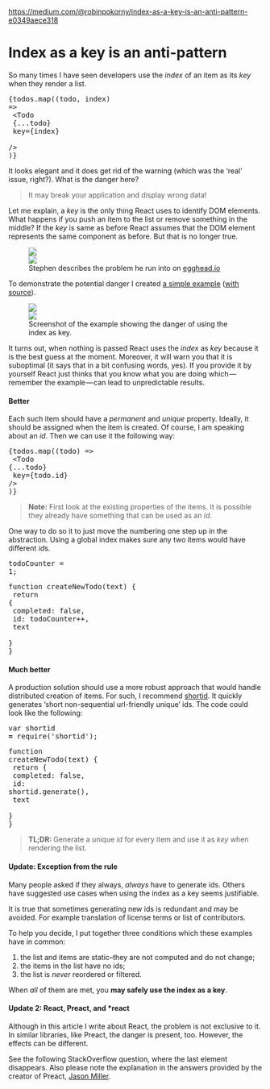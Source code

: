 <a href="https://medium.com/@robinpokorny/index-as-a-key-is-an-anti-pattern-e0349aece318">https://medium.com/@robinpokorny/index-as-a-key-is-an-anti-pattern-e0349aece318</a><div id="articleHeader"><h1>Index as a key is an anti-pattern</h1></div><p id="fe8e">So many times I have seen developers use the <em>index</em> of an item as its <em>key</em> when they render a list.</p><pre id="ebfa">{todos.map((todo, index) =&gt;<br />  &lt;Todo<br />    {...todo}<br />    key={index}<br />  /&gt;<br />)}</pre><p id="a668">It looks elegant and it does get rid of the warning (which was the ‘real’ issue, right?). What is the danger here?</p><blockquote id="4289">It may break your application and display wrong data!</blockquote><p id="0eb6">Let me explain, a <em>key</em> is the only thing React uses to identify DOM elements. What happens if you push an item to the list or remove something in the middle? If the <em>key</em> is same as before React assumes that the DOM element represents the same component as before. But that is no longer true.</p><figure id="c6d2"><div><div><img src="https://cdn-images-1.medium.com/freeze/max/105/1*9N62zUlyJcQet8kr7e_FVg.png?q=20" /><div class="readableLargeImageContainer"><img src="https://cdn-images-1.medium.com/max/2000/1*9N62zUlyJcQet8kr7e_FVg.png" /></div><figcaption>Stephen describes the problem he run into on <a href="https://egghead.io/forums/lesson-discussion/topics/break-up-components-into-smaller-pieces-using-functional-components#post-6310" target="_blank">egghead.io</a></figcaption></figure></section><section><div><div><p id="e237">To demonstrate the potential danger I created <a href="http://output.jsbin.com/wohima" target="_blank">a simple example</a> (<a href="http://jsbin.com/wohima/edit?js,output" target="_blank">with source</a>).</p><figure id="b9d3"><div><div><img src="https://cdn-images-1.medium.com/freeze/max/105/1*GFYGPdDFLYcLFzx-E-GEcw.jpeg?q=20" /><div class="readableLargeImageContainer"><img src="https://cdn-images-1.medium.com/max/2000/1*GFYGPdDFLYcLFzx-E-GEcw.jpeg" /></div><figcaption>Screenshot of the example showing the danger of using the index as key.</figcaption></figure><p id="1917">It turns out, when nothing is passed React uses the <em>index </em>as <em>key</em> because it is the best guess at the moment. Moreover, it will warn you that it is suboptimal (it says that in a bit confusing words, yes). If you provide it by yourself React just thinks that you know what you are doing which — remember the example — can lead to unpredictable results.</p><h4 id="0c01">Better</h4><p id="b33d">Each such item should have a <em>permanent</em> and <em>unique</em> property. Ideally, it should be assigned when the item is created. Of course, I am speaking about an <em>id</em>. Then we can use it the following way:</p><pre id="c722">{todos.map((todo) =&gt;<br />  &lt;Todo {...todo}<br />    key={todo.id} /&gt;<br />)}</pre><blockquote id="82b2"><strong>Note:</strong> First look at the existing properties of the items. It is possible they already have something that can be used as an <em>id</em>.</blockquote><p id="99a0">One way to do so it to just move the numbering one step up in the abstraction. Using a global index makes sure any two items would have different <em>id</em>s.</p><pre id="119a">todoCounter = 1;</pre><pre id="0f76">function createNewTodo(text) {<br />  return {<br />    completed: false,<br />    id: todoCounter++,<br />    text<br />  }<br />}</pre><h4 id="c00d">Much better</h4><p id="fc51">A production solution should use a more robust approach that would handle distributed creation of items. For such, I recommend <a href="https://www.npmjs.com/package/shortid" target="_blank">shortid</a>. It quickly generates ‘short non-sequential url-friendly unique’ ids. The code could look like the following:</p><pre id="8576">var shortid <strong>=</strong> require('shortid');</pre><pre id="4e02">function createNewTodo(text) {<br />  return {<br />    completed: false,<br />    id: shortid.generate(),<br />    text<br />  }<br />}</pre></section><section><div><div><blockquote id="b9e8"><strong>TL;DR: </strong>Generate a unique <em>id</em> for every item and use it as <em>key</em> when rendering the list.</blockquote></div></section><section><div><div><h4 id="a4ca">Update: Exception from the rule</h4><p id="e46c">Many people asked if they always, <em>always</em> have to generate ids. Others have suggested use cases when using the index as a key seems justifiable.</p><p id="b65c">It is true that sometimes generating new ids is redundant and may be avoided. For example translation of license terms or list of contributors.</p><p id="e949">To help you decide, I put together three conditions which these examples have in common:</p><ol><li id="7ed4">the list and items are static–they are not computed and do not change;</li><li id="fae9">the items in the list have no ids;</li><li id="e0f3">the list is <em>never</em> reordered or filtered.</li></ol><p id="cf7c">When <em>all</em> of them are met, you <strong>may safely use the index as a key</strong>.</p><h4 id="7e36">Update 2: React, Preact, and *react</h4><p id="9f24">Although in this article I write about React, the problem is not exclusive to it. In similar libraries, like Preact, the danger is present, too. However, the effects can be different.</p><p id="b4d6">See the following StackOverflow question, where the last element disappears. Also please note the explanation in the answers provided by the creator of Preact, <a href="https://medium.com/@developit" target="_blank">Jason Miller</a>.</p></div></section>